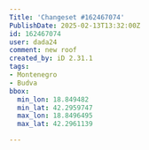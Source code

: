 ```yaml
---
Title: 'Changeset #162467074'
PublishDate: 2025-02-13T13:32:00Z
id: 162467074
user: dada24
comment: new roof
created_by: iD 2.31.1
tags:
- Montenegro
- Budva
bbox:
  min_lon: 18.849482
  min_lat: 42.2959747
  max_lon: 18.8496495
  max_lat: 42.2961139

---
```

